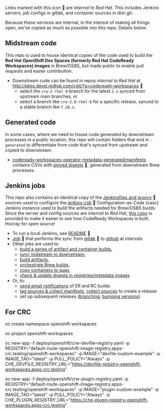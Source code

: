 Links marked with this icon :door: are _internal to Red Hat_. This includes Jenkins servers, job configs in gitlab, and container sources in dist-git. 

Because these services are internal, in the interest of making all things open, we've copied as much as possible into this repo. Details below.

## Midstream code
This repo is used to house identical copies of the code used to build the **Red Hat OpenShift Dev Spaces (formerly Red Hat CodeReady Workspaces) images** in Brew/OSBS, but made public to enable pull requests and easier contribution.

* Downstream code can be found in repos _internal to Red Hat_ at http://pkgs.devel.redhat.com/cgit/?q=codeready-workspaces :door:
    - select the `crw-2-rhel-8` branch for the latest `2.x` synced from upstream main branches, or 
    - select a branch like `crw-2.8-rhel-8` for a specific release, synced to a stable branch like `7.28.x`.

## Generated code

In some cases, where we need to house code generated by downstream processes in a public location, this repo will contain folders that end in `-generated` to differentiate from code that's synced from upstream and copied to downstream.

* [codeready-workspaces-operator-metadata-generated/manifests](https://github.com/redhat-developer/codeready-workspaces-images/tree/crw-2-rhel-8/codeready-workspaces-operator-metadata-generated/manifests/) contains CSVs with [pinned digests](http://pkgs.devel.redhat.com/cgit/containers/codeready-workspaces-operator-metadata/tree/container.yaml?h=crw-2-rhel-8#n24) :door:, generated from downstream Brew processes.

## Jenkins jobs

This repo also contains an identical copy of the [Jenkinsfiles and groovy](https://gitlab.cee.redhat.com/codeready-workspaces/crw-jenkins/-/tree/master/jobs/CRW_CI) :door: sources used to configure the [jenkins-csb](https://gitlab.cee.redhat.com/ccit/jenkins-csb) :door: Configuration-as-Code (casc) Jenkins instance used to build the artifacts needed for Brew/OSBS builds. Since the server and config sources are _internal to Red Hat_, [this copy](https://github.com/redhat-developer/codeready-workspaces-images/blob/crw-2-rhel-8/crw-jenkins/jobs/CRW_CI/) is provided to make it easier to see how CodeReady Workspaces is built. Hooray for open source!

* To run a local Jenkins, see [README](https://gitlab.cee.redhat.com/codeready-workspaces/crw-jenkins/-/blob/master/README.md#first-time-user-setup) :door:
* [Job](https://main-jenkins-csb-crwqe.apps.ocp-c1.prod.psi.redhat.com/job/CRW_CI/job/Releng/job/sync-jenkins-gitlab-to-github_2.x/) :door: that performs the sync from [gitlab](https://gitlab.cee.redhat.com/codeready-workspaces/crw-jenkins/-/blob/master/jobs/CRW_CI/Releng/sync-jenkins-gitlab-to-github.groovy) :door: to [github](https://github.com/redhat-developer/codeready-workspaces-images/blob/crw-2-rhel-8/crw-jenkins/jobs/CRW_CI/Releng/sync-jenkins-gitlab-to-github.groovy) at intervals
* Other jobs are used to:
    * [build a series of artifact and container builds](https://github.com/redhat-developer/codeready-workspaces-images/blob/crw-2-rhel-8/crw-jenkins/jobs/CRW_CI/Releng/build-all-images.groovy),
    * [sync midstream to downstream](https://github.com/redhat-developer/codeready-workspaces-images/blob/crw-2-rhel-8/crw-jenkins/jobs/CRW_CI/crw-sync-to-downstream.groovy),
    * [build artifacts](https://github.com/redhat-developer/codeready-workspaces-images/tree/crw-2-rhel-8/crw-jenkins/jobs/CRW_CI/),
    * [orchestrate Brew builds](https://github.com/redhat-developer/codeready-workspaces-images/blob/crw-2-rhel-8/crw-jenkins/jobs/CRW_CI/get-sources-rhpkg-container-build.groovy),
    * [copy containers to quay](https://github.com/redhat-developer/codeready-workspaces-images/blob/crw-2-rhel-8/crw-jenkins/jobs/CRW_CI/push-latest-container-to-quay.groovy),
    * [check & update digests in registries/metadata images](https://github.com/redhat-developer/codeready-workspaces-images/blob/crw-2-rhel-8/crw-jenkins/jobs/CRW_CI/update-digests-in-registries-and-metadata.groovy)
* Or, to:
    * [send email notifications](https://github.com/redhat-developer/codeready-workspaces-images/blob/crw-2-rhel-8/crw-jenkins/jobs/CRW_CI/Releng/send-email-qe-build-list.groovy) of ER and RC builds
    * [tag sources & collect manifests](https://github.com/redhat-developer/codeready-workspaces-images/blob/crw-2-rhel-8/crw-jenkins/jobs/CRW_CI/Releng/get-3rd-party-deps-manifests.groovy), [collect sources](https://github.com/redhat-developer/codeready-workspaces-images/blob/crw-2-rhel-8/crw-jenkins/jobs/CRW_CI/Releng/get-3rd-party-sources.groovy) to create a release
    * set up subsequent releases ([branching](https://github.com/redhat-developer/codeready-workspaces-images/blob/crw-2-rhel-8/crw-jenkins/jobs/CRW_CI/Releng/create-branches.groovy), [bumping versions](https://github.com/redhat-developer/codeready-workspaces-images/blob/crw-2-rhel-8/crw-jenkins/jobs/CRW_CI/Releng/update-version-and-registry-tags.groovy))



## For CRC

oc create namespace openshift-workspaces

oc project openshift-workspaces

oc new-app -f deploy/openshift/crw-devfile-registry.yaml -p REGISTRY="default-route-openshift-image-registry.apps-crc.testing/openshift-workspaces" -p IMAGE="devfile-custom-example" -p IMAGE_TAG="latest" -p PULL_POLICY="Always" -p CHE_DEVFILE_REGISTRY_URL="https://devfile-registry-openshift-workspaces.apps-crc.testing"


oc new-app -f deploy/openshift/crw-plugin-registry.yaml -p REGISTRY="default-route-openshift-image-registry.apps-crc.testing/openshift-workspaces" -p IMAGE="plugin-custom-example" -p IMAGE_TAG="latest" -p PULL_POLICY="Always" -p CHE_PLUGIN_REGISTRY_URL="https://che-plugin-registry-openshift-workspaces.apps-crc.testing"